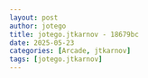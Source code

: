 ```yaml
---
layout: post
author: jotego
title: jotego.jtkarnov - 18679bc
date: 2025-05-23
categories: [Arcade, jtkarnov]
tags: [jotego.jtkarnov]
---
```


